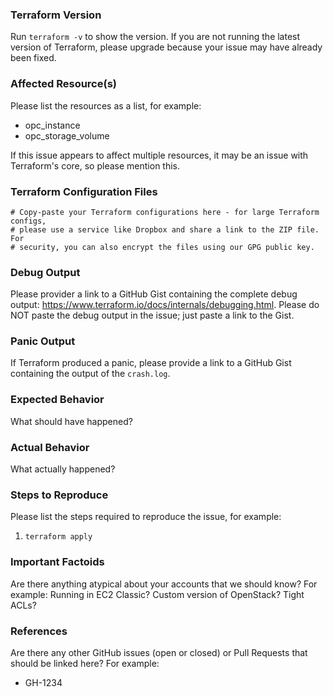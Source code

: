 ### Terraform Version
Run `terraform -v` to show the version. If you are not running the latest version of Terraform, please upgrade because your issue may have already been fixed.

### Affected Resource(s)
Please list the resources as a list, for example:
- opc_instance
- opc_storage_volume

If this issue appears to affect multiple resources, it may be an issue with Terraform's core, so please mention this.

### Terraform Configuration Files
```hcl
# Copy-paste your Terraform configurations here - for large Terraform configs,
# please use a service like Dropbox and share a link to the ZIP file. For
# security, you can also encrypt the files using our GPG public key.
```

### Debug Output
Please provider a link to a GitHub Gist containing the complete debug output: https://www.terraform.io/docs/internals/debugging.html. Please do NOT paste the debug output in the issue; just paste a link to the Gist.

### Panic Output
If Terraform produced a panic, please provide a link to a GitHub Gist containing the output of the `crash.log`.

### Expected Behavior
What should have happened?

### Actual Behavior
What actually happened?

### Steps to Reproduce
Please list the steps required to reproduce the issue, for example:
1. `terraform apply`

### Important Factoids
Are there anything atypical about your accounts that we should know? For example: Running in EC2 Classic? Custom version of OpenStack? Tight ACLs?

### References
Are there any other GitHub issues (open or closed) or Pull Requests that should be linked here? For example:
- GH-1234
